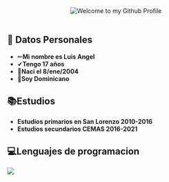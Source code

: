 

<!-- "Hero" Header -->
<div align="center">
  <img src="https://es.bloggif.com/tmp/0c08bea9f5bbf9824d76320f8a4a078d/text.gif?1611783930" style="max-width: 100%;" alt="Welcome to my Github Profile" />
 
</div>

</br>

## 💬 Datos Personales

-    ✏**Mi nombre es Luis Angel** 
-    ✔**Tengo 17 años**
-    🎈**Naci el 8/ene/2004**
-    💙**Soy Dominicano**



##  📚Estudios

-    **Estudios primarios en San Lorenzo 2010-2016**
-    **Estudios secundarios CEMAS 2016-2021**

##  💻Lenguajes de programacion

 
<a href="https://github.com/anuraghazra/github-readme-stats">
  <img align="center" src="https://github-readme-stats.vercel.app/api/top-langs/?username=filiptronicek&langs_count=8" />
</a>


 














